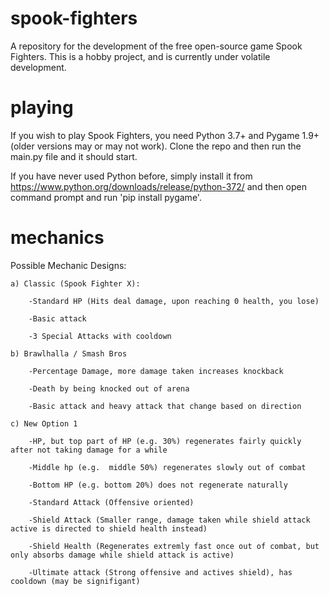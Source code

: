 # spook-fighters
A repository for the development of the free open-source game Spook Fighters. This is a hobby project, and is currently under volatile development.

# playing
If you wish to play Spook Fighters, you need Python 3.7+ and Pygame 1.9+ (older versions may or may not work). Clone the repo and then run the main.py file and it should start.

If you have never used Python before, simply install it from https://www.python.org/downloads/release/python-372/ and then open command prompt and run 'pip install pygame'.

# mechanics
Possible Mechanic Designs:

	a) Classic (Spook Fighter X):
	
		-Standard HP (Hits deal damage, upon reaching 0 health, you lose)
		
		-Basic attack
		
		-3 Special Attacks with cooldown
		
	b) Brawlhalla / Smash Bros
	
		-Percentage Damage, more damage taken increases knockback
		
		-Death by being knocked out of arena
		
		-Basic attack and heavy attack that change based on direction
		
	c) New Option 1
	
		-HP, but top part of HP (e.g. 30%) regenerates fairly quickly after not taking damage for a while
		
		-Middle hp (e.g.  middle 50%) regenerates slowly out of combat
		
		-Bottom HP (e.g. bottom 20%) does not regenerate naturally
		
		-Standard Attack (Offensive oriented)
		
		-Shield Attack (Smaller range, damage taken while shield attack active is directed to shield health instead)
		
		-Shield Health (Regenerates extremly fast once out of combat, but only absorbs damage while shield attack is active)
		
		-Ultimate attack (Strong offensive and actives shield), has cooldown (may be signifigant)
